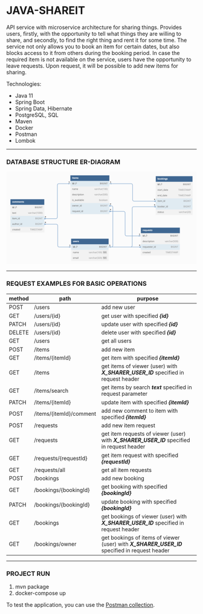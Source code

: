 # JAVA-SHAREIT

API service with microservice architecture for sharing things. Provides users, firstly, with the opportunity to tell what things they are willing to share, and secondly, to find the right thing and rent it for some time.
The service not only allows you to book an item for certain dates, but also blocks access to it from others during the booking period. In case the required item is not available on the service, users have the opportunity to leave requests. Upon request, it will be possible to add new items for sharing.

Technologies: 
* Java 11
* Spring Boot
* Spring Data, Hibernate
* PostgreSQL, SQL
* Maven
* Docker
* Postman
* Lombok

---
### DATABASE STRUCTURE ER-DIAGRAM

![alt txt](assets/images/ER-Diagram.png "DB ER-diagram")

---
### REQUEST EXAMPLES FOR BASIC OPERATIONS

| method | path                    | purpose                                                                                             |
|--------|-------------------------|-----------------------------------------------------------------------------------------------------|
| POST   | /users                  | add new user                                                                                        |
| GET    | /users/{id}             | get user with specified **_{id}_**                                                                  |
| PATCH  | /users/{id}             | update user with specified **_{id}_**                                                               |
| DELETE | /users/{id}             | delete user with specified **_{id}_**                                                               |
| GET    | /users                  | get all users                                                                                       |
| POST   | /items                  | add new item                                                                                        |
| GET    | /items/{itemId}         | get item with specified **_{itemId}_**                                                              |
| GET    | /items                  | get items of viewer (user) with **_X_SHARER_USER_ID_** specified in request header                  |
| GET    | /items/search           | get items by search **_text_** specified in request parameter                                       |
| PATCH  | /items/{itemId}         | update item with specified **_{itemId}_**                                                           |
| POST   | /items/{itemId}/comment | add new comment to item with specified **_{itemId}_**                                               |
| POST   | /requests               | add new item request                                                                                |
| GET    | /requests               | get item requests of viewer (user) with **_X_SHARER_USER_ID_** specified in request header          |
| GET    | /requests/{requestId}   | get item request with specified **_{requestId}_**                                                   |
| GET    | /requests/all           | get all item requests                                                                               |
| POST   | /bookings               | add new booking                                                                                     |
| GET    | /bookings/{bookingId}   | get booking with specified **_{bookingId}_**                                                        |
| PATCH  | /bookings/{bookingId}   | update booking with specified **_{bookingId}_**                                                     |
| GET    | /bookings               | get bookings of viewer (user) with **_X_SHARER_USER_ID_** specified in request header               |
| GET    | /bookings/owner         | get bookings of items of viewer (user) with **_X_SHARER_USER_ID_** specified in request header      |

---

### PROJECT RUN

1. mvn package
2. docker-compose up

To test the application, you can use the [Postman collection](postman/sprint.json).